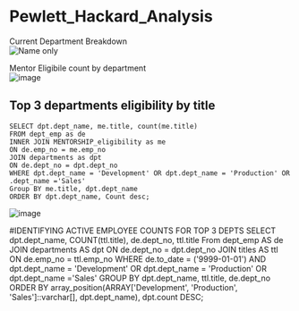 # Pewlett_Hackard_Analysis


Current Department Breakdown  
![Name only](https://user-images.githubusercontent.com/91762315/144900666-7f9cd939-9ffd-4943-b965-e69b0ca6731a.png)

Mentor Eligibile count by department  
![image](https://user-images.githubusercontent.com/91762315/144902628-a7c8791d-275d-47d0-9456-a912bd5e02c3.png)



## Top 3 departments eligibility by title
`SELECT dpt.dept_name, me.title, count(me.title)`  
`FROM dept_emp as de`  
`INNER JOIN MENTORSHIP_eligibility as me`  
	`ON de.emp_no = me.emp_no`  
`JOIN departments as dpt`  
	`ON de.dept_no = dpt.dept_no`  
`WHERE dpt.dept_name = 'Development' OR dpt.dept_name = 'Production' OR .dept_name ='Sales'`  
`Group BY me.title, dpt.dept_name`  
`ORDER BY dpt.dept_name, Count desc;`  

![image](https://user-images.githubusercontent.com/91762315/144904105-4f4f5e9a-ebb0-448f-96da-8f9b8df63240.png)


#IDENTIFYING ACTIVE EMPLOYEE COUNTS FOR TOP 3 DEPTS
SELECT dpt.dept_name, COUNT(ttl.title), de.dept_no, ttl.title
From dept_emp AS de 
JOIN departments AS dpt
	ON de.dept_no = dpt.dept_no
JOIN titles AS ttl
	ON de.emp_no = ttl.emp_no
	WHERE de.to_date = ('9999-01-01') AND dpt.dept_name = 'Development' OR dpt.dept_name = 'Production' OR dpt.dept_name ='Sales'
GROUP BY dpt.dept_name, ttl.title, de.dept_no
ORDER BY array_position(ARRAY['Development', 'Production', 'Sales']::varchar[], dpt.dept_name), dpt.count DESC;


